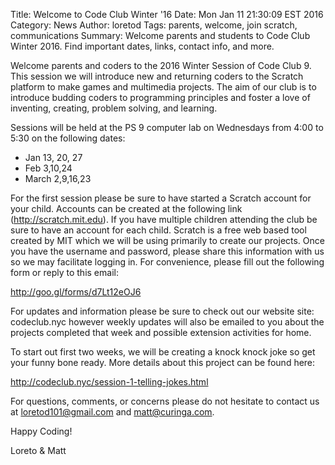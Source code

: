 Title: Welcome to Code Club Winter '16
Date: Mon Jan 11 21:30:09 EST 2016
Category: News
Author: loretod
Tags: parents, welcome, join scratch, communications
Summary: Welcome parents and students to Code Club Winter 2016. Find important dates, links, contact info, and more.

<p class="lead">Welcome parents and coders to the 2016 Winter Session of Code Club 9. This session we will introduce new and returning coders to the Scratch platform to make games and multimedia projects. The aim of our club is to introduce budding coders to programming principles and foster a love of inventing, creating, problem solving, and learning.</p>

Sessions will be held at the PS 9 computer lab on Wednesdays from 4:00 to 5:30 on the following dates:

- Jan 13, 20, 27
- Feb 3,10,24
- March 2,9,16,23

For the first session please be sure to have started a Scratch account for your child. Accounts can be created at the following link (<http://scratch.mit.edu>). If you have multiple children attending the club be sure to have an account for each child. Scratch is a free web based tool created by MIT which we will be using primarily to create our projects. Once you have the username and password, please share this information with us so we may facilitate logging in. For convenience, please fill out the following form or reply to this email:

<http://goo.gl/forms/d7Lt12eOJ6>

For updates and information please be sure to check out our website site: codeclub.nyc however weekly updates will also be emailed to you about the projects completed that week and possible extension activities for home.

To start out first two weeks, we will be creating a knock knock joke so get your funny bone ready. More details about this project can be found here:

<http://codeclub.nyc/session-1-telling-jokes.html>

For questions, comments, or concerns please do not hesitate to contact us at <loretod101@gmail.com> and <matt@curinga.com>.

Happy Coding!

Loreto & Matt
